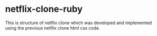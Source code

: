 # netflix-clone-ruby

This is structure of netflix clone which was developed and implemented using the previous netflix clone html css code.
